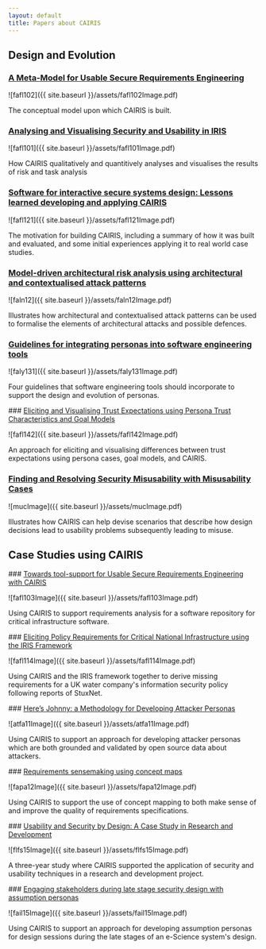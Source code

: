 ```yaml
---
layout: default
title: Papers about CAIRIS
---
```


## Design and Evolution

### [A Meta-Model for Usable Secure Requirements Engineering](http://www.shamalfaily.com/wp-content/papercite-data/pdf/fafl102.pdf)

![fafl102]({{ site.baseurl }}/assets/fafl102Image.pdf)

The conceptual model upon which CAIRIS is built.


### [Analysing and Visualising Security and Usability in IRIS](http://www.shamalfaily.com/wp-content/papercite-data/pdf/fafl101.pdf)

![fafl101]({{ site.baseurl }}/assets/fafl101Image.pdf)

How CAIRIS qualitatively and quantitively analyses and visualises the results of risk and task analysis

### [Software for interactive secure systems design: Lessons learned developing and applying CAIRIS](http://www.shamalfaily.com/wp-content/papercite-data/pdf/fafl121.pdf)

![fafl121]({{ site.baseurl }}/assets/fafl121Image.pdf)

The motivation for building CAIRIS, including a summary of how it was built and evaluated, and some initial experiences applying it to real world case studies.

### [Model-driven architectural risk analysis using architectural and contextualised attack patterns](http://www.shamalfaily.com/wp-content/papercite-data/pdf/faln12.pdf)

![faln12]({{ site.baseurl }}/assets/faln12Image.pdf)

Illustrates how architectural and contextualised attack patterns can be used to formalise the elements of architectural attacks and possible defences.

### [Guidelines for integrating personas into software engineering tools](http://www.shamalfaily.com/wp-content/papercite-data/pdf/faly131.pdf)

![faly131]({{ site.baseurl }}/assets/faly131Image.pdf)

Four guidelines that software engineering tools should incorporate to support the design and evolution of personas.


### [Eliciting and Visualising Trust Expectations using Persona Trust Characteristics and Goal Models](http://www.shamalfaily.com/wp-content/papercite-data/pdf/fafl142.pdf)

![fafl142]({{ site.baseurl }}/assets/fafl142Image.pdf)

An approach for eliciting and visualising differences between trust expectations using persona cases, goal models, and CAIRIS.

### [Finding and Resolving Security Misusability with Misusability Cases](http://dx.doi.org/10.1007/s00766-014-0217-8)

![mucImage]({{ site.baseurl }}/assets/mucImage.pdf)

Illustrates how CAIRIS can help devise scenarios that describe how design decisions lead to usability problems subsequently leading to misuse.

## Case Studies using CAIRIS

### [Towards tool-support for Usable Secure Requirements Engineering with CAIRIS](http://www.shamalfaily.com/wp-content/papercite-data/pdf/fafl103.pdf)

![fafl103Image]({{ site.baseurl }}/assets/fafl103Image.pdf)

Using CAIRIS to support requirements analysis for a software repository for critical infrastructure software.

### [Eliciting Policy Requirements for Critical National Infrastructure using the IRIS Framework](http://www.shamalfaily.com/wp-content/papercite-data/pdf/fafl114.pdf)

![fafl114Image]({{ site.baseurl }}/assets/fafl114Image.pdf)

Using CAIRIS and the IRIS framework together to derive missing requirements for a UK water company's information security policy following reports of StuxNet.

### [Here’s Johnny: a Methodology for Developing Attacker Personas](http://www.shamalfaily.com/wp-content/papercite-data/pdf/atfa11.pdf)

![atfa11Image]({{ site.baseurl }}/assets/atfa11Image.pdf)

Using CAIRIS to support an approach for developing attacker personas which are both grounded and validated by open source data about attackers.

### [Requirements sensemaking using concept maps](http://www.shamalfaily.com/wp-content/papercite-data/pdf/fapa12.pdf)

![fapa12Image]({{ site.baseurl }}/assets/fapa12Image.pdf)

Using CAIRIS to support the use of concept mapping to both make sense of and improve the quality of requirements specifications.


### [Usability and Security by Design: A Case Study in Research and Development](http://www.shamalfaily.com/wp-content/papercite-data/pdf/flfs15.pdf)

![flfs15Image]({{ site.baseurl }}/assets/flfs15Image.pdf)

A three-year study where CAIRIS supported the application of security and usability techniques in a research and development project.

### [Engaging stakeholders during late stage security design with assumption personas](http://www.shamalfaily.com/wp-content/papercite-data/pdf/fail15.pdf)

![fail15Image]({{ site.baseurl }}/assets/fail15Image.pdf)

Using CAIRIS to support an approach for developing assumption personas for design sessions during the late stages of an e-Science system's design.
